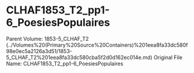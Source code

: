 # CLHAF1853_T2_pp1-6_PoesiesPopulaires

Parent Volume: 1853-5_CLHAF_T2 (../Volumes%20(Primary%20Source%20Containers)%201eea8fa33dc580f98e0ec5a2126a3d51/1853-5_CLHAF_T2%201eea8fa33dc580cba5f2d0d162ec014e.md)
Original File Name: CLHAF1853_T2_pp1-6_PoesiesPopulaires